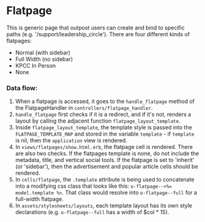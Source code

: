 Flatpage
===============

This is generic page that outpost users can create and bind to specific paths (e.g. '/support/leadership_circle'). There are four different kinds of flatpages:
- Normal (with sidebar)
- Full Width (no sidebar)
- KPCC In Person
- None

### Data flow:
1. When a flatpage is accessed, it goes to the `handle_flatpage` method of the FlatpageHandler in `controllers/flatpage_handler`.
2. `handle_flatpage` first checks if it is a redirect, and if it's not, renders a layout by calling the adjacent function `flatpage_layout_template`.
3. Inside `flatpage_layout_template`, the template style is passed into the `FLATPAGE_TEMPLATE_MAP` and stored in the variable `template` - if `template` is nil, then the `application` view is rendered.
4. In `views/flatpages/show.html.erb`, the flatpage cell is rendered. There are also two checks. If the flatpages template is none, do not include the metadata, title, and vertical social tools. If the flatpage is set to 'inherit' (or 'sidebar'), then the advertisement and popular article cells should be rendered.
5. In `cells/flatpage`, the `.template` attribute is being used to concatenate into a modifying css class that looks like this: `o-flatpage--<%= model.template %>`. That class would resolve into `o-flatpage--full` for a full-width flatpage.
6. In `assets/stylesheets/layouts`, each template layout has its own style declarations (e.g. `o-flatpage--full` has a width of $col * 15).